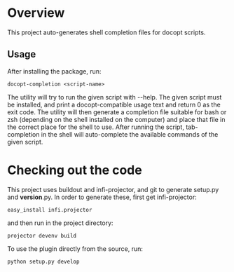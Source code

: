 Overview
========
This project auto-generates shell completion files for docopt scripts.

Usage
-----
After installing the package, run:

    docopt-completion <script-name>
    
The utility will try to run the given script with --help. The given script must be installed, and print a
docopt-compatible usage text and return 0 as the exit code.
The utility will then generate a completion file suitable for bash or zsh (depending on the shell installed on the
computer) and place that file in the correct place for the shell to use.
After running the script, tab-completion in the shell will auto-complete the available commands of the given script.

Checking out the code
=====================

This project uses buildout and infi-projector, and git to generate setup.py and __version__.py.
In order to generate these, first get infi-projector:

    easy_install infi.projector

and then run in the project directory:

    projector devenv build

To use the plugin directly from the source, run:

    python setup.py develop
